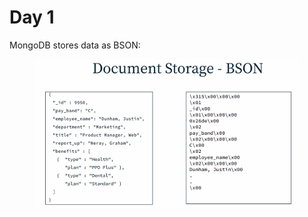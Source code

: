 # Day 1

MongoDB stores data as BSON:

<figure><img src="../../.gitbook/assets/image (10).png" alt=""><figcaption></figcaption></figure>

